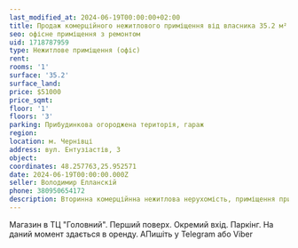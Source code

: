 ```yaml
---
last_modified_at: 2024-06-19T00:00:00+02:00
title: Продаж комерційного нежитлового приміщення від власника 35.2 м² на Ентузіастів
seo: офісне приміщення з ремонтом
uid: 1718787959
type: Нежитлове приміщення (офіс)
rent:
rooms: '1'
surface: '35.2'
surface_land:
price: $51000
price_sqmt:
floor: '1'
floors: '3'
parking: Прибудинкова огороджена територія, гараж
region:
location: м. Чернівці
address: вул. Ентузіастів, 3
object:
coordinates: 48.257763,25.952571
date: 2024-06-19T00:00:00.000Z
seller: Володимир Елланскій
phone: 380950654172
description: Вторинна комерційнна нежитлова нерухомість, приміщення придатне до використання
---
```


Магазин в ТЦ "Головний". Перший поверх. Окремий вхід. Паркінг. На даний момент здається в оренду. АПишіть у Telegram або Viber
